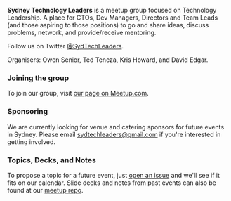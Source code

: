 **Sydney Technology Leaders** is a meetup group focused on Technology Leadership. A place for CTOs, Dev Managers, Directors and Team Leads (and those aspiring to those positions) to go and share ideas, discuss problems, network, and provide/receive mentoring. 

Follow us on Twitter [@SydTechLeaders](https://twitter.com/SydTechLeaders).

Organisers: Owen Senior, Ted Tencza, Kris Howard, and David Edgar.

### Joining the group

To join our group, visit [our page on Meetup.com](https://www.meetup.com/Syd-Technology-Leaders/).

### Sponsoring

We are currently looking for venue and catering sponsors for future events in Sydney. Please email sydtechleaders@gmail.com if you're interested in getting involved.

### Topics, Decks, and Notes

To propose a topic for a future event, just [open an issue](https://github.com/sydtechleaders/meetups/issues) and we'll see if it fits on our calendar. Slide decks and notes from past events can also be found at our [meetup repo](https://github.com/sydtechleaders/meetups/).
